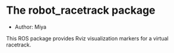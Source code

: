 # The robot_racetrack package

- Author: Miya

This ROS package provides Rviz visualization markers for a virtual racetrack.
